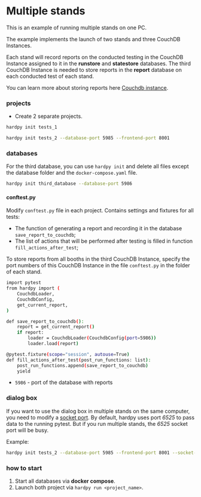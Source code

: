 # Multiple stands

This is an example of running multiple stands on one PC.

The example implements the launch of two stands and three CouchDB Instances.

Each stand will record reports on the conducted testing in the CouchDB Instance
assigned to it in the **runstore** and **statestore** databases.
The third CouchDB Instance is needed to store reports in the **report**
database on each conducted test of each stand.

You can learn more about storing reports here
[Couchdb instance](../documentation/database.md#couchdb-instance).

### projects

* Create 2 separate projects.

```bash
hardpy init tests_1
```

```bash
hardpy init tests_2 --database-port 5985 --frontend-port 8001
```

### databases

For the third database, you can use `hardpy init` and delete
all files except the database folder and the `docker-compose.yaml` file.

```bash
hardpy init third_database --database-port 5986
```

#### conftest.py

Modify `conftest.py` file in each project.
Contains settings and fixtures for all tests:

* The function of generating a report and recording it in the database `save_report_to_couchdb`;
* The list of actions that will be performed after testing is filled in function `fill_actions_after_test`;

To store reports from all booths in the third CouchDB Instance, specify the
port numbers of this CouchDB Instance in the file `conftest.py` in the folder of each stand.

```bash
import pytest
from hardpy import (
    CouchdbLoader,
    CouchdbConfig,
    get_current_report,
)

def save_report_to_couchdb():
    report = get_current_report()
    if report:
        loader = CouchdbLoader(CouchdbConfig(port=5986))
        loader.load(report)

@pytest.fixture(scope="session", autouse=True)
def fill_actions_after_test(post_run_functions: list):
    post_run_functions.append(save_report_to_couchdb)
    yield
```

* `5986` - port of the database with reports

### dialog box

If you want to use the dialog box in multiple stands on the same computer, you need
to modify a [socket port](./../documentation/cli.md#hardpy-init).
By default, hardpy uses port *6525* to pass data to the running pytest.
But if you run multiple stands, the *6525* socket port will be busy.

Example:

```bash
hardpy init tests_2 --database-port 5985 --frontend-port 8001 --socket-port 6526
```

### how to start

1. Start all databases via **docker compose**.
2. Launch both project via `hardpy run <project_name>`.

